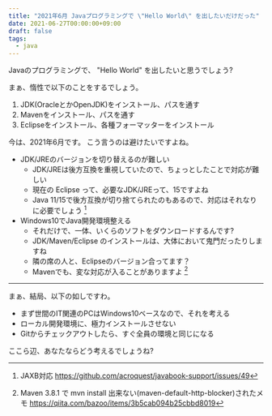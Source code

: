 ```yaml
---
title: "2021年6月 Javaプログラミングで \"Hello World\" を出したいだけだった"
date: 2021-06-27T00:00:00+09:00
draft: false
tags:
  - java
---
```


Javaのプログラミングで、 "Hello World" を出したいと思うでしょう?

まぁ、惰性で以下のことをするでしょう。

1. JDK(OracleとかOpenJDK)をインストール、パスを通す
1. Mavenをインストール、パスを通す
1. Eclipseをインストール、各種フォーマッターをインストール

今は、2021年6月です。 こう言うのは避けたいですよね。

* JDK/JREのバージョンを切り替えるのが難しい
	* JDK/JREは後方互換を重視していたので、ちょっとしたことで対応が難しい
	* 現在の Eclipse って、必要なJDK/JREって、15ですよね
	* Java 11/15で後方互換が切り捨てられたのもあるので、対応はそれなりに必要でしょう  [^1]
* Windows10でJava開発環境整える
	* それだけで、一体、いくらのソフトをダウンロードするんです?
	* JDK/Maven/Eclipse のインストールは、大体において鬼門だったりしますね
	* 隣の席の人と、Eclipseのバージョン合ってます？
	* Mavenでも、変な対応が入ることがありますよ [^2]

_____

まぁ、結局、以下の如しですわ。

* まず世間のIT関連のPCはWindows10ベースなので、それを考える
* ローカル開発環境に、極力インストールさせない
* Gitからチェックアウトしたら、すぐ全員の環境と同じになる

ここら辺、あなたならどう考えるでしょうね?

[^1]: JAXB対応 https://github.com/acroquest/javabook-support/issues/49
[^2]: Maven 3.8.1 で mvn install 出来ない(maven-default-http-blocker)されたメモ https://qiita.com/bazoo/items/3b5cab094b25cbbd8019
